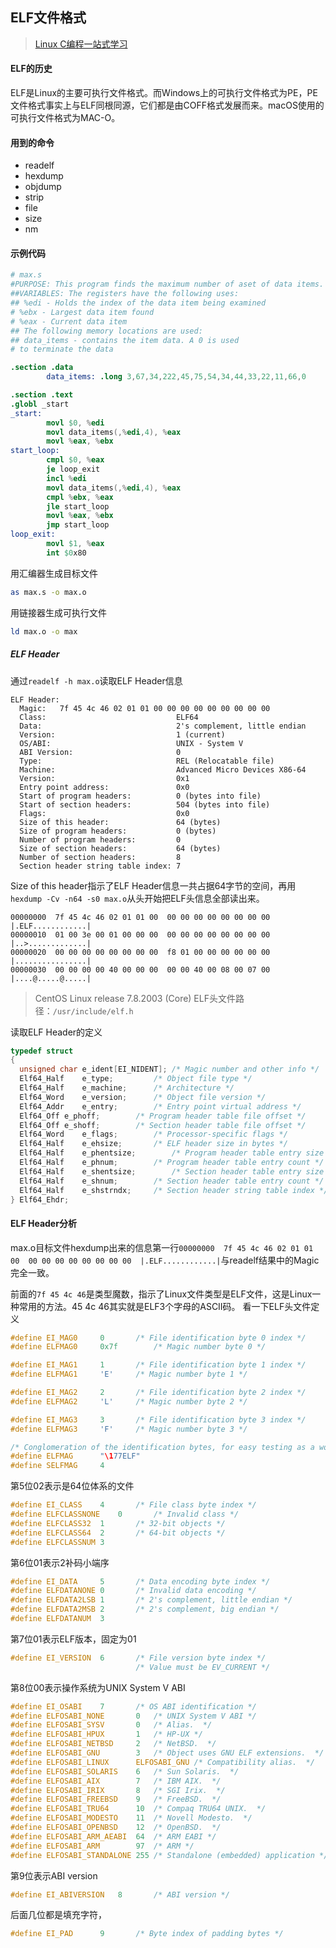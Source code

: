 ELF文件格式
---

> [Linux C编程一站式学习](https://akaedu.github.io/book/)

#### ELF的历史
ELF是Linux的主要可执行文件格式。而Windows上的可执行文件格式为PE，PE文件格式事实上与ELF同根同源，它们都是由COFF格式发展而来。macOS使用的可执行文件格式为MAC-O。


#### 用到的命令

- readelf
- hexdump
- objdump
- strip
- file
- size
- nm


#### 示例代码

```s
# max.s
#PURPOSE: This program finds the maximum number of aset of data items.
##VARIABLES: The registers have the following uses:
## %edi - Holds the index of the data item being examined
# %ebx - Largest data item found
# %eax - Current data item
## The following memory locations are used:
## data_items - contains the item data. A 0 is used
# to terminate the data

.section .data
        data_items: .long 3,67,34,222,45,75,54,34,44,33,22,11,66,0

.section .text
.globl _start
_start:
        movl $0, %edi
        movl data_items(,%edi,4), %eax
        movl %eax, %ebx
start_loop:
        cmpl $0, %eax
        je loop_exit
        incl %edi
        movl data_items(,%edi,4), %eax
        cmpl %ebx, %eax
        jle start_loop
        movl %eax, %ebx
        jmp start_loop
loop_exit:
        movl $1, %eax
        int $0x80
```

用汇编器生成目标文件
```bash
as max.s -o max.o
```

用链接器生成可执行文件
```bash
ld max.o -o max
```

##### ELF Header

通过`readelf -h max.o`读取ELF Header信息

```text
ELF Header:
  Magic:   7f 45 4c 46 02 01 01 00 00 00 00 00 00 00 00 00
  Class:                             ELF64
  Data:                              2's complement, little endian
  Version:                           1 (current)
  OS/ABI:                            UNIX - System V
  ABI Version:                       0
  Type:                              REL (Relocatable file)
  Machine:                           Advanced Micro Devices X86-64
  Version:                           0x1
  Entry point address:               0x0
  Start of program headers:          0 (bytes into file)
  Start of section headers:          504 (bytes into file)
  Flags:                             0x0
  Size of this header:               64 (bytes)
  Size of program headers:           0 (bytes)
  Number of program headers:         0
  Size of section headers:           64 (bytes)
  Number of section headers:         8
  Section header string table index: 7
```

Size of this header指示了ELF Header信息一共占据64字节的空间，再用`hexdump -Cv -n64 -s0 max.o`从头开始把ELF头信息全部读出来。
```
00000000  7f 45 4c 46 02 01 01 00  00 00 00 00 00 00 00 00  |.ELF............|
00000010  01 00 3e 00 01 00 00 00  00 00 00 00 00 00 00 00  |..>.............|
00000020  00 00 00 00 00 00 00 00  f8 01 00 00 00 00 00 00  |................|
00000030  00 00 00 00 40 00 00 00  00 00 40 00 08 00 07 00  |....@.....@.....|
```


> CentOS Linux release 7.8.2003 (Core) ELF头文件路径：`/usr/include/elf.h`

读取ELF Header的定义
```c
typedef struct
{
  unsigned char	e_ident[EI_NIDENT];	/* Magic number and other info */
  Elf64_Half	e_type;			/* Object file type */
  Elf64_Half	e_machine;		/* Architecture */
  Elf64_Word	e_version;		/* Object file version */
  Elf64_Addr	e_entry;		/* Entry point virtual address */
  Elf64_Off	e_phoff;		/* Program header table file offset */
  Elf64_Off	e_shoff;		/* Section header table file offset */
  Elf64_Word	e_flags;		/* Processor-specific flags */
  Elf64_Half	e_ehsize;		/* ELF header size in bytes */
  Elf64_Half	e_phentsize;		/* Program header table entry size */
  Elf64_Half	e_phnum;		/* Program header table entry count */
  Elf64_Half	e_shentsize;		/* Section header table entry size */
  Elf64_Half	e_shnum;		/* Section header table entry count */
  Elf64_Half	e_shstrndx;		/* Section header string table index */
} Elf64_Ehdr;
```

#### ELF Header分析

max.o目标文件hexdump出来的信息第一行`00000000  7f 45 4c 46 02 01 01 00  00 00 00 00 00 00 00 00  |.ELF............|`与readelf结果中的Magic完全一致。

前面的`7f 45 4c 46`是类型魔数，指示了Linux文件类型是ELF文件，这是Linux一种常用的方法。45 4c 46其实就是ELF3个字母的ASCII码。
看一下ELF头文件定义
```c
#define EI_MAG0		0		/* File identification byte 0 index */
#define ELFMAG0		0x7f		/* Magic number byte 0 */

#define EI_MAG1		1		/* File identification byte 1 index */
#define ELFMAG1		'E'		/* Magic number byte 1 */

#define EI_MAG2		2		/* File identification byte 2 index */
#define ELFMAG2		'L'		/* Magic number byte 2 */

#define EI_MAG3		3		/* File identification byte 3 index */
#define ELFMAG3		'F'		/* Magic number byte 3 */

/* Conglomeration of the identification bytes, for easy testing as a word.  */
#define	ELFMAG		"\177ELF"
#define	SELFMAG		4
```


第5位02表示是64位体系的文件
```c
#define EI_CLASS	4		/* File class byte index */
#define ELFCLASSNONE	0		/* Invalid class */
#define ELFCLASS32	1		/* 32-bit objects */
#define ELFCLASS64	2		/* 64-bit objects */
#define ELFCLASSNUM	3
```

第6位01表示2补码小端序
```c
#define EI_DATA		5		/* Data encoding byte index */
#define ELFDATANONE	0		/* Invalid data encoding */
#define ELFDATA2LSB	1		/* 2's complement, little endian */
#define ELFDATA2MSB	2		/* 2's complement, big endian */
#define ELFDATANUM	3
```

第7位01表示ELF版本，固定为01
```c
#define EI_VERSION	6		/* File version byte index */
							/* Value must be EV_CURRENT */
```

第8位00表示操作系统为UNIX System V ABI
```c
#define EI_OSABI	7		/* OS ABI identification */
#define ELFOSABI_NONE		0	/* UNIX System V ABI */
#define ELFOSABI_SYSV		0	/* Alias.  */
#define ELFOSABI_HPUX		1	/* HP-UX */
#define ELFOSABI_NETBSD		2	/* NetBSD.  */
#define ELFOSABI_GNU		3	/* Object uses GNU ELF extensions.  */
#define ELFOSABI_LINUX		ELFOSABI_GNU /* Compatibility alias.  */
#define ELFOSABI_SOLARIS	6	/* Sun Solaris.  */
#define ELFOSABI_AIX		7	/* IBM AIX.  */
#define ELFOSABI_IRIX		8	/* SGI Irix.  */
#define ELFOSABI_FREEBSD	9	/* FreeBSD.  */
#define ELFOSABI_TRU64		10	/* Compaq TRU64 UNIX.  */
#define ELFOSABI_MODESTO	11	/* Novell Modesto.  */
#define ELFOSABI_OPENBSD	12	/* OpenBSD.  */
#define ELFOSABI_ARM_AEABI	64	/* ARM EABI */
#define ELFOSABI_ARM		97	/* ARM */
#define ELFOSABI_STANDALONE	255	/* Standalone (embedded) application */
```

第9位表示ABI version
```c
#define EI_ABIVERSION	8		/* ABI version */
```

后面几位都是填充字符，
```c
#define EI_PAD		9		/* Byte index of padding bytes */
```